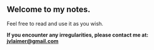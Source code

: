 ## Welcome to my notes.

Feel free to read and use it as you wish. 

**If you encounter any irregularities, please contact me at: jvlaimer@gmail.com**
